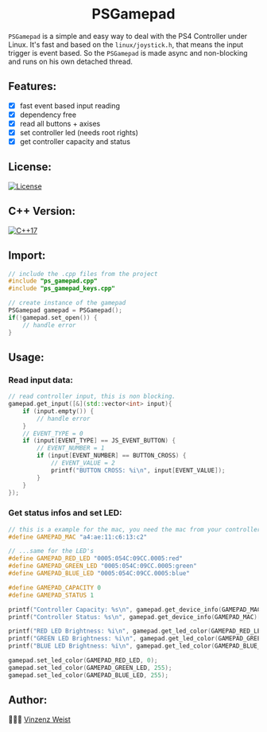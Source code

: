 <div align="center">
    <h1>
        <br>
            PSGamepad
        <br>
    </h1>
</div>

`PSGamepad` is a simple and easy way to deal with the PS4 Controller under Linux. It's fast and based on the `linux/joystick.h`, that means the input trigger is event based. So the `PSGamepad` is made async and non-blocking and runs on his own detached thread. 

## Features:
- [X] fast event based input reading
- [X] dependency free
- [X] read all buttons + axises
- [X] set controller led (needs root rights)
- [X] get controller capacity and status

## License:
[![License](https://img.shields.io/badge/license-GPLv3-blue.svg?longCache=true&style=flat)](https://github.com/Vinz1911/PSGamepad/blob/master/LICENSE)

## C++ Version:
[![C++17](https://img.shields.io/badge/C++-17-blue.svg?logo=c%2B%2B&style=flat)](https://isocpp.org)

## Import:
```cpp
// include the .cpp files from the project
#include "ps_gamepad.cpp"
#include "ps_gamepad_keys.cpp"

// create instance of the gamepad 
PSGamepad gamepad = PSGamepad();
if(!gamepad.set_open()) {
    // handle error
}
```

## Usage:
### Read input data:
```cpp
// read controller input, this is non blocking.
gamepad.get_input([&](std::vector<int> input){
    if (input.empty()) {
        // handle error
    }
    // EVENT_TYPE = 0
    if (input[EVENT_TYPE] == JS_EVENT_BUTTON) {
        // EVENT_NUMBER = 1
        if (input[EVENT_NUMBER] == BUTTON_CROSS) {
            // EVENT_VALUE = 2
            printf("BUTTON CROSS: %i\n", input[EVENT_VALUE]);
        }
    }
});
```

### Get status infos and set LED:
```cpp
// this is a example for the mac, you need the mac from your controller...
#define GAMEPAD_MAC "a4:ae:11:c6:13:c2"

// ...same for the LED's
#define GAMEPAD_RED_LED "0005:054C:09CC.0005:red"
#define GAMEPAD_GREEN_LED "0005:054C:09CC.0005:green"
#define GAMEPAD_BLUE_LED "0005:054C:09CC.0005:blue"

#define GAMEPAD_CAPACITY 0
#define GAMEPAD_STATUS 1

printf("Controller Capacity: %s\n", gamepad.get_device_info(GAMEPAD_MAC)[GAMEPAD_CAPACITY].c_str());
printf("Controller Status: %s\n", gamepad.get_device_info(GAMEPAD_MAC)[GAMEPAD_STATUS].c_str());

printf("RED LED Brightness: %i\n", gamepad.get_led_color(GAMEPAD_RED_LED));
printf("GREEN LED Brightness: %i\n", gamepad.get_led_color(GAMEPAD_GREEN_LED));
printf("BLUE LED Brightness: %i\n", gamepad.get_led_color(GAMEPAD_BLUE_LED));

gamepad.set_led_color(GAMEPAD_RED_LED, 0);
gamepad.set_led_color(GAMEPAD_GREEN_LED, 255);
gamepad.set_led_color(GAMEPAD_BLUE_LED, 255);
```

## Author:
👨🏼‍💻 [Vinzenz Weist](https://github.com/Vinz1911)